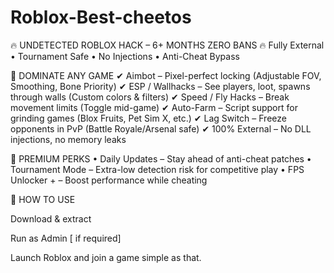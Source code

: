 # Roblox-Best-cheetos
🔥 UNDETECTED ROBLOX HACK – 6+ MONTHS ZERO BANS 🔥 Fully External • Tournament Safe • No Injections • Anti-Cheat Bypass


🚀 DOMINATE ANY GAME
✔ Aimbot – Pixel-perfect locking (Adjustable FOV, Smoothing, Bone Priority)
✔ ESP / Wallhacks – See players, loot, spawns through walls (Custom colors & filters)
✔ Speed / Fly Hacks – Break movement limits (Toggle mid-game)
✔ Auto-Farm – Script support for grinding games (Blox Fruits, Pet Sim X, etc.)
✔ Lag Switch – Freeze opponents in PvP (Battle Royale/Arsenal safe)
✔ 100% External – No DLL injections, no memory leaks

💎 PREMIUM PERKS
• Daily Updates – Stay ahead of anti-cheat patches
• Tournament Mode – Extra-low detection risk for competitive play
• FPS Unlocker + – Boost performance while cheating


📌 HOW TO USE

Download & extract

Run as Admin [ if required]

Launch Roblox and join a game simple as that.
